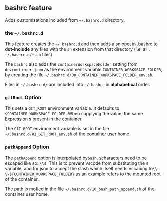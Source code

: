 ## bashrc feature

Adds customizations included from  `~/.bashrc.d` directory.

### the `~/.bashrc.d`

This feature creates the `~/.bashrc.d` and then adds a snippet in .bashrc to **dot-include** any files 
with the `sh` extension from that directory (i.e. all `. ~/.bashrc.d/*.sh` files)

The `bashrc` also adds the `containerWorkspaceFolder` setting from `devcontainer.json` as the environment variable `CONTAINER_WORKSPACE_FOLDER`, by creating the file `~/.bashrc.d/00_CONTAINER_WORKSPACE_FOLDER_env.sh`.

Files in `~/.bashrc.d/` are included into `~/.bashrc` in **alphabetical** order.

### `gitRoot` Option

This sets a `GIT_ROOT` environment variable. It defaults to `$CONTAINER_WORKSPACE_FOLDER`. When supplying the value, the same
Expression s present in the container.

The `GIT_ROOT` environment variable is set in the file `~/.bashrc.d/01_GIT_ROOT_env.sh` of the container user home.

### `pathAppend` Option

The `pathAppend` option is interpolated by`bash`. `$`characters need to be escaped like so: `\\$`.
This is to prevent vscode from substituting the `$` variable, and for json to accept the slash which itself needs escaping to`\\`.
`\\${CONTAINER_WORKSPACE_FOLDER}`  as an example refers to the mounted root of the container. 

The path is mofied in the file `~/.bashrc.d/10_bash_path_append.sh` of the container user home.




